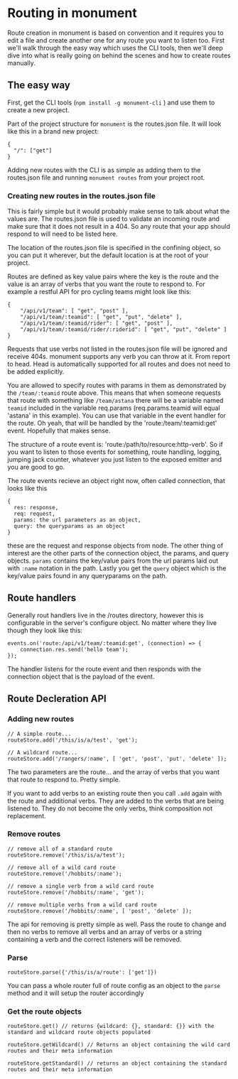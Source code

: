 # Routing in monument

Route creation in monument is based on convention and it requires you to edit a file and create another one for any route you want to listen too. First we'll walk through the easy way which uses the CLI tools, then we'll deep dive into what is really going on behind the scenes and how to create routes manually.

## The easy way

First, get the CLI tools (`npm install -g monument-cli` ) and use them to create a new project.

Part of the project structure for `monument` is the routes.json file. It will look like this in a brand new project:
```
{
  "/": ["get"]
}
```

Adding new routes with the CLI is as simple as adding them to the routes.json file and running `monument routes` from your project root.

### Creating new routes in the routes.json file

This is fairly simple but it would probably make sense to talk about what the values are. The routes.json file is used to validate an incoming route and make sure that it does not result in a 404. So any route that your app should respond to will need to be listed here.

The location of the routes.json file is specified in the confining object, so you can put it wherever, but the default location is at the root of your project.

Routes are defined as key value pairs where the key is the route and the value is an array of verbs that you want the route to respond to. For example a restful API for pro cycling teams might look like this:
```
{
    "/api/v1/team": [ "get", "post" ],
    "/api/v1/team/:teamid": [ "get", "put", "delete" ],
    "/api/v1/team/:teamid/rider": [ "get", "post" ],
    "/api/v1/team/:teamid/rider/:riderid": [ "get", "put", "delete" ]
}
```

Requests that use verbs not listed in the routes.json file will be ignored and receive 404s. monument supports any verb you can throw at it. From report to head. Head is automatically supported for all routes and does not need to be added explicitly.

You are allowed to specify routes with params in them as demonstrated by the `/team/:teamid` route above. This means that when someone requests that route with something like `/team/astana` there will be a variable named `teamid` included in the variable req.params (req.params.teamid will equal 'astana' in this example). You can use that variable in the event handler for the route. Oh yeah, that will be handled by the 'route:/team/:teamid:get' event. Hopefully that makes sense.

The structure of a route event is: 'route:/path/to/resource:http-verb'. So if you want to listen to those events for something, route handling, logging, jumping jack counter, whatever you just listen to the exposed emitter and you are good to go.

The route events recieve an object right now, often called connection, that looks like this

```
{
  res: response,
  req: request,
  params: the url parameters as an object,
  query: the queryparams as an object
}
```

these are the request and response objects from node. The other thing of interest are the other parts of the connection object, the params, and query objects. `params` contains the key/value pairs from the url params laid out with `:name` notation in the path. Lastly you get the `query` object which is the key/value pairs found in any queryparams on the path.

## Route handlers

Generally rout handlers live in the /routes directory, however this is configurable in the server's configure object. No matter where they live though they look like this:

```
events.on('route:/api/v1/team/:teamid:get', (connection) => {
    connection.res.send('hello team');
});
```

The handler listens for the route event and then responds with the connection object that is the payload of the event.

## Route Decleration API

### Adding new routes

```
// A simple route...
routeStore.add('/this/is/a/test', 'get');

// A wildcard route...
routeStore.add('/rangers/:name', [ 'get', 'post', 'put', 'delete' ]);
```

The two parameters are the route... and the array of verbs that you want that route to respond to. Pretty simple.

If you want to add verbs to an existing route then you call `.add` again with the route and additional verbs. They are added to the verbs that are being listened to. They do not become the only verbs, think composition not replacement.

### Remove routes

```
// remove all of a standard route
routeStore.remove('/this/is/a/test');

// remove all of a wild card route
routeStore.remove('/hobbits/:name');

// remove a single verb from a wild card route
routeStore.remove('/hobbits/:name', 'get');

// remove multiple verbs from a wild card route
routeStore.remove('/hobbits/:name', [ 'post', 'delete' ]);

```

The api for removing is pretty simple as well. Pass the route to change and then no verbs to remove all verbs and an array of verbs or a string containing a verb and the correct listeners will be removed.

### Parse

```
routeStore.parse({'/this/is/a/route': ['get']})
```

You can pass a whole router full of route config as an object to the `parse` method and it will setup the router accordingly


### Get the route objects

```
routeStore.get() // returns {wildcard: {}, standard: {}} with the standard and wildcard route objects populated

routeStore.getWildcard() // Returns an object containing the wild card routes and their meta information

routeStore.getStandard() // returns an object containing the standard routes and their meta information
```
